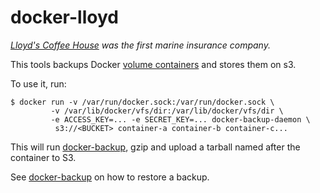 # docker-lloyd
*[Lloyd's Coffee House](http://en.wikipedia.org/wiki/Lloyd%27s_Coffee_House)
was the first marine insurance company.*

This tools backups Docker [volume containers](http://docs.docker.io/en/latest/use/working_with_volumes/#creating-and-mounting-a-data-volume-container)
and stores them on s3.

To use it, run:

    $ docker run -v /var/run/docker.sock:/var/run/docker.sock \
             -v /var/lib/docker/vfs/dir:/var/lib/docker/vfs/dir \
             -e ACCESS_KEY=... -e SECRET_KEY=... docker-backup-daemon \
              s3://<BUCKET> container-a container-b container-c...

This will run [docker-backup](https://github.com/discordianfish/docker-backup),
gzip and upload a tarball named after the container to S3.


See [docker-backup](https://github.com/discordianfish/docker-backup) on
how to restore a backup.
